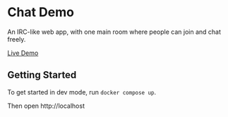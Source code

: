 # Chat Demo

An IRC-like web app, with one main room where people can join and chat freely.

[Live Demo](https://chat.matan.app)

## Getting Started

To get started in dev mode, run `docker compose up`.

Then open http://localhost
